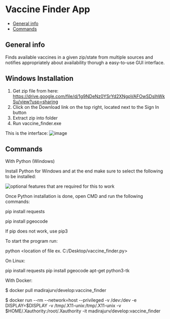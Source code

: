 #  Vaccine Finder App

* [General info](#general-info)
* [Commands](#commands)

##  General info

Finds available vaccines in a given zip/state from multiple sources and notifies appropriately about availability thorugh a easy-to-use GUI interface. 

## Windows Installation

1. Get zip file from here: https://drive.google.com/file/d/1g9NDeNz0YSrYd2XNgpVAFOwSDsIhWkSu/view?usp=sharing
2. Click on the Download link on the top right, located next to the Sign In button
3. Extract zip into folder
4. Run vaccine_finder.exe

This is the interface:
![image](https://user-images.githubusercontent.com/78343419/109446512-cef20e00-7a0f-11eb-8a2b-f9659226828c.png)


## Commands

With Python (Windows)

Install Python for Windows and at the end make sure to select the following to be installed:

<img src="https://i.stack.imgur.com/GSWfw.png" alt="optional features that are required for this to work"/>

Once Python installation is done, open CMD and run the following commands:

pip install requests

pip install pgeocode

If pip does not work, use pip3

To start the program run:

python <location of file ex. C:/Desktop/vaccine_finder.py>

On Linux:

pip install requests
pip install pgeocode
apt-get python3-tk

With Docker:

$ docker pull madirajurv/develop:vaccine_finder

$ docker run --rm --network=host --privileged -v /dev:/dev  -e DISPLAY=$DISPLAY  -v /tmp/.X11-unix:/tmp/.X11-unix -v $HOME/.Xauthority:/root/.Xauthority -it madirajurv/develop:vaccine_finder
